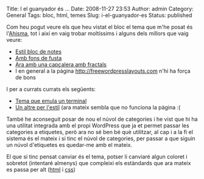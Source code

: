 Title: I el guanyador és ...
Date: 2008-11-27 23:53
Author: admin
Category: General
Tags: bloc, html, temes
Slug: i-el-guanyador-es
Status: published

Com heu pogut veure els que heu vistat el bloc el tema que m'he posat és l'[Ahisma](http://wordpress.org/extend/themes/ahimsa "Ahisma, un tema pel WordPress"), tot i així en vaig trobar moltíssims i alguns dels millors que vaig veure:

- [Estil bloc de notes](http://www.smashingmagazine.com/2008/08/20/notepad-chaos-a-free-wordpress-theme/ "Tema pel WordPress estil bloc de notes")
- [Amb fons de fusta](http://freewordpresslayouts.com/index.php?wptheme=Woodlike "Tema pel WordPress amb fons de fusta")
- [Ara amb una capçalera amb fractals](http://freewordpresslayouts.com/index.php?wptheme=Fractalrainbow "Tema pel WordPress amb una capçalera amb fractals")
- I en general a la pàgina <http://freewordpresslayouts.com> n'hi ha força de bons

I per a currats currats els següents:

- [Tema que emula un terminal](#%20http://stii.za.net/blogging/the-ultimate-geek-wordpress-theme "Tema del Wordpress que emula un terminal")
- [Un altre per l'estil](http://www.nioman.com.ar/blog/2008/02/20/2-themes-para-wordpress-bien-geek/ "Tema pel WordPress geek") (ara mateix sembla que no funciona la pàgina :(

També he aconseguit posar de nou el núvol de categories i he vist que hi ha una utilitat integrada amb el propi WordPress que ja et permet passar les categories a etiquetes, però ara no sé ben bé què utilitzar, al cap i a la fi el sistema és el mateix i si tinc el núvol de categories, per passar a que siguin un núvol d'etiquetes es quedar-me amb el mateix.

El que sí tinc pensat canviar és el tema, potser li canviaré algun coloret i sobretot (intentaré almenys) que compleixi els estàndards que ara mateix es passa per alt ([html](http://validator.w3.org/check/referer "Servei de comprovació de la validesa de documents (x)html") i [css](http://jigsaw.w3.org/css-validator/validator?uri=http%3A%2F%2Fgil.badall.net%2Fwp-content%2Fthemes%2Fahimsa%2Fstyle.css&profile=css21&usermedium=all&warning=1&lang=en "Servei de validació de documents CSS"))
